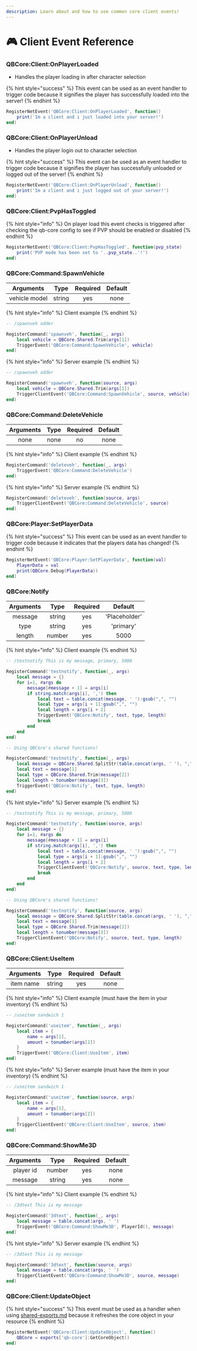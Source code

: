 ```yaml
---
description: Learn about and how to use common core client events!
---
```


# 🎮 Client Event Reference

### QBCore:Client:OnPlayerLoaded

* Handles the player loading in after character selection

{% hint style="success" %}
This event can be used as an event handler to trigger code because it signifies the player has successfully loaded into the server!
{% endhint %}

```lua
RegisterNetEvent('QBCore:Client:OnPlayerLoaded', function()
    print('Im a client and i just loaded into your server!')
end)
```

### QBCore:Client:OnPlayerUnload

* Handles the player login out to character selection

{% hint style="success" %}
This event can be used as an event handler to trigger code because it signifies the player has successfully unloaded or logged out of the server!
{% endhint %}

```lua
RegisterNetEvent('QBCore:Client:OnPlayerUnload', function()
    print('Im a client and i just logged out of your server!')
end)
```

### QBCore:Client:PvpHasToggled

{% hint style="info" %}
On player load this event checks is triggered after checking the qb-core config to see if PVP should be enabled or disabled
{% endhint %}

```lua
RegisterNetEvent('QBCore:Client:PvpHasToggled', function(pvp_state)
    print('PVP mode has been set to '..pvp_state..'!')
end)
```

### QBCore:Command:SpawnVehicle

|   Arguments   |  Type  | Required | Default |
| :-----------: | :----: | :------: | :-----: |
| vehicle model | string |    yes   |   none  |

{% hint style="info" %}
Client example
{% endhint %}

```lua
-- /spawnveh adder

RegisterCommand('spawnveh', function(_, args)
    local vehicle = QBCore.Shared.Trim(args[1])
    TriggerEvent('QBCore:Command:SpawnVehicle', vehicle)
end)
```

{% hint style="info" %}
Server example
{% endhint %}

```lua
-- /spawnveh adder

RegisterCommand('spawnveh', function(source, args)
    local vehicle = QBCore.Shared.Trim(args[1])
    TriggerClientEvent('QBCore:Command:SpawnVehicle', source, vehicle)
end)
```

### QBCore:Command:DeleteVehicle

| Arguments | Type | Required | Default |
| :-------: | :--: | :------: | :-----: |
|    none   | none |    no    |   none  |

{% hint style="info" %}
Client example
{% endhint %}

```lua
RegisterCommand('deleteveh', function(_, args)
    TriggerEvent('QBCore:Command:DeleteVehicle')
end)
```

{% hint style="info" %}
Server example
{% endhint %}

```lua
RegisterCommand('deleteveh', function(source, args)
    TriggerClientEvent('QBCore:Command:DeleteVehicle', source)
end)
```

### QBCore:Player:SetPlayerData

{% hint style="success" %}
This event can be used as an event handler to trigger code because it indicates that the players data has changed!
{% endhint %}

```lua
RegisterNetEvent('QBCore:Player:SetPlayerData', function(val)
    PlayerData = val
    print(QBCore.Debug(PlayerData))
end)
```

### QBCore:Notify

| Arguments |  Type  | Required |    Default    |
| :-------: | :----: | :------: | :-----------: |
|  message  | string |    yes   | 'Placeholder' |
|    type   | string |    yes   |   'primary'   |
|   length  | number |    yes   |      5000     |

{% hint style="info" %}
Client example
{% endhint %}

```lua
-- /testnotify This is my message, primary, 5000

RegisterCommand('testnotify', function(_, args)
    local message = {}
    for i=1, #args do
        message[#message + 1] = args[i]
        if string.match(args[i], ',') then
            local text = table.concat(message, ' '):gsub(",", "")
            local type = args[i + 1]:gsub(",", "")
            local length = args[i + 2]
            TriggerEvent('QBCore:Notify', text, type, length)
            break
        end
    end
end)

-- Using QBCore's shared functions!

RegisterCommand('testnotify', function(_, args)
    local message = QBCore.Shared.SplitStr(table.concat(args, ' '), ",")
    local text = message[1]
    local type = QBCore.Shared.Trim(message[2])
    local length = tonumber(message[3])
    TriggerEvent('QBCore:Notify', text, type, length)
end)
```

{% hint style="info" %}
Server example
{% endhint %}

```lua
-- /testnotify This is my message, primary, 5000

RegisterCommand('testnotify', function(source, args)
    local message = {}
    for i=1, #args do
        message[#message + 1] = args[i]
        if string.match(args[i], ',') then
            local text = table.concat(message, ' '):gsub(",", "")
            local type = args[i + 1]:gsub(",", "")
            local length = args[i + 2]
            TriggerClientEvent('QBCore:Notify', source, text, type, length)
            break
        end
    end
end)

-- Using QBCore's shared functions!

RegisterCommand('testnotify', function(source, args)
    local message = QBCore.Shared.SplitStr(table.concat(args, ' '), ",")
    local text = message[1]
    local type = QBCore.Shared.Trim(message[2])
    local length = tonumber(message[3])
    TriggerClientEvent('QBCore:Notify', source, text, type, length)
end)
```

### QBCore:Client:UseItem

| Arguments |  Type  | Required | Default |
| :-------: | :----: | :------: | :-----: |
| item name | string |    yes   |   none  |

{% hint style="info" %}
Client example (must have the item in your inventory)
{% endhint %}

```lua
-- /useitem sandwich 1

RegisterCommand('useitem', function(_, args)
    local item = {
        name = args[1],
        amount = tonumber(args[2])
    }
    TriggerEvent('QBCore:Client:UseItem', item)
end)
```

{% hint style="info" %}
Server example (must have the item in your inventory)
{% endhint %}

```lua
-- /useitem sandwich 1

RegisterCommand('useitem', function(source, args)
    local item = {
        name = args[1],
        amount = tonumber(args[2])
    }
    TriggerClientEvent('QBCore:Client:UseItem', source, item)
end)
```

### QBCore:Command:ShowMe3D

| Arguments |  Type  | Required | Default |
| :-------: | :----: | :------: | :-----: |
| player id | number |    yes   |   none  |
|  message  | string |    yes   |   none  |

{% hint style="info" %}
Client example
{% endhint %}

```lua
-- /3dtext This is my message

RegisterCommand('3dtext', function(_, args)
    local message = table.concat(args, ' ')
    TriggerEvent('QBCore:Command:ShowMe3D', PlayerId(), message)
end)
```

{% hint style="info" %}
Server example
{% endhint %}

```lua
-- /3dtext This is my message

RegisterCommand('3dtext', function(source, args)
    local message = table.concat(args, ' ')
    TriggerClientEvent('QBCore:Command:ShowMe3D', source, message)
end)
```

### QBCore:Client:UpdateObject

{% hint style="success" %}
This event must be used as a handler when using [shared-exports.md](shared-exports.md "mention") because it refreshes the core object in your resource
{% endhint %}

```lua
RegisterNetEvent('QBCore:Client:UpdateObject', function()
    QBCore = exports['qb-core']:GetCoreObject()
end)
```

